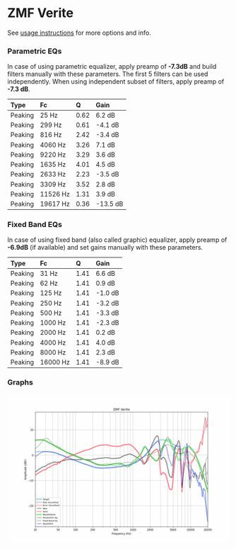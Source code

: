 # ZMF Verite
See [usage instructions](https://github.com/jaakkopasanen/AutoEq#usage) for more options and info.

### Parametric EQs
In case of using parametric equalizer, apply preamp of **-7.3dB** and build filters manually
with these parameters. The first 5 filters can be used independently.
When using independent subset of filters, apply preamp of **-7.3 dB**.

| Type    | Fc       |    Q | Gain     |
|:--------|:---------|:-----|:---------|
| Peaking | 25 Hz    | 0.62 | 6.2 dB   |
| Peaking | 299 Hz   | 0.61 | -4.1 dB  |
| Peaking | 816 Hz   | 2.42 | -3.4 dB  |
| Peaking | 4060 Hz  | 3.26 | 7.1 dB   |
| Peaking | 9220 Hz  | 3.29 | 3.6 dB   |
| Peaking | 1635 Hz  | 4.01 | 4.5 dB   |
| Peaking | 2633 Hz  | 2.23 | -3.5 dB  |
| Peaking | 3309 Hz  | 3.52 | 2.8 dB   |
| Peaking | 11526 Hz | 1.31 | 3.9 dB   |
| Peaking | 19617 Hz | 0.36 | -13.5 dB |

### Fixed Band EQs
In case of using fixed band (also called graphic) equalizer, apply preamp of **-6.9dB**
(if available) and set gains manually with these parameters.

| Type    | Fc       |    Q | Gain    |
|:--------|:---------|:-----|:--------|
| Peaking | 31 Hz    | 1.41 | 6.6 dB  |
| Peaking | 62 Hz    | 1.41 | 0.9 dB  |
| Peaking | 125 Hz   | 1.41 | -1.0 dB |
| Peaking | 250 Hz   | 1.41 | -3.2 dB |
| Peaking | 500 Hz   | 1.41 | -3.3 dB |
| Peaking | 1000 Hz  | 1.41 | -2.3 dB |
| Peaking | 2000 Hz  | 1.41 | 0.2 dB  |
| Peaking | 4000 Hz  | 1.41 | 4.0 dB  |
| Peaking | 8000 Hz  | 1.41 | 2.3 dB  |
| Peaking | 16000 Hz | 1.41 | -8.9 dB |

### Graphs
![](./ZMF%20Verite.png)
